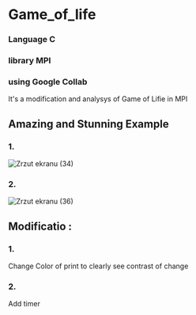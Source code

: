 # Game_of_life


### Language C 
### library MPI
### using Google Collab
It's a modification and analysys of Game of Lifie in MPI 


## Amazing and Stunning Example 
### 1.
![Zrzut ekranu (34)](https://user-images.githubusercontent.com/79966545/205510178-07e95f5b-fb08-48e6-b239-18b0fbb9671c.png)
### 2.
![Zrzut ekranu (36)](https://user-images.githubusercontent.com/79966545/205510183-7879f7d9-e6fa-467e-8b14-25731353d8dc.png)

## Modificatio :
### 1.
Change Color of print to clearly see contrast of change 
### 2. 
Add timer 
